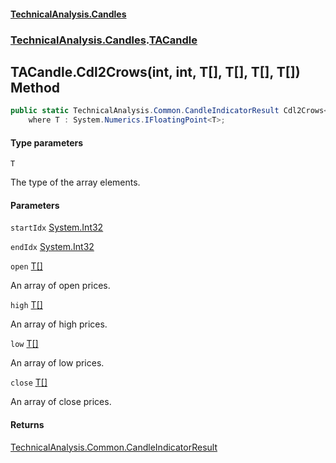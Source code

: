 #### [TechnicalAnalysis.Candles](TechnicalAnalysis.Candles.md 'TechnicalAnalysis.Candles')
### [TechnicalAnalysis.Candles](TechnicalAnalysis.Candles.md#TechnicalAnalysis.Candles 'TechnicalAnalysis.Candles').[TACandle](TACandle.md 'TechnicalAnalysis.Candles.TACandle')

## TACandle.Cdl2Crows<T>(int, int, T[], T[], T[], T[]) Method

```csharp
public static TechnicalAnalysis.Common.CandleIndicatorResult Cdl2Crows<T>(int startIdx, int endIdx, T[] open, T[] high, T[] low, T[] close)
    where T : System.Numerics.IFloatingPoint<T>;
```
#### Type parameters

<a name='TechnicalAnalysis.Candles.TACandle.Cdl2Crows_T_(int,int,T[],T[],T[],T[]).T'></a>

`T`

The type of the array elements.
#### Parameters

<a name='TechnicalAnalysis.Candles.TACandle.Cdl2Crows_T_(int,int,T[],T[],T[],T[]).startIdx'></a>

`startIdx` [System.Int32](https://docs.microsoft.com/en-us/dotnet/api/System.Int32 'System.Int32')

<a name='TechnicalAnalysis.Candles.TACandle.Cdl2Crows_T_(int,int,T[],T[],T[],T[]).endIdx'></a>

`endIdx` [System.Int32](https://docs.microsoft.com/en-us/dotnet/api/System.Int32 'System.Int32')

<a name='TechnicalAnalysis.Candles.TACandle.Cdl2Crows_T_(int,int,T[],T[],T[],T[]).open'></a>

`open` [T](TACandle.Cdl2Crows_T_(int,int,T[],T[],T[],T[]).md#TechnicalAnalysis.Candles.TACandle.Cdl2Crows_T_(int,int,T[],T[],T[],T[]).T 'TechnicalAnalysis.Candles.TACandle.Cdl2Crows<T>(int, int, T[], T[], T[], T[]).T')[[]](https://docs.microsoft.com/en-us/dotnet/api/System.Array 'System.Array')

An array of open prices.

<a name='TechnicalAnalysis.Candles.TACandle.Cdl2Crows_T_(int,int,T[],T[],T[],T[]).high'></a>

`high` [T](TACandle.Cdl2Crows_T_(int,int,T[],T[],T[],T[]).md#TechnicalAnalysis.Candles.TACandle.Cdl2Crows_T_(int,int,T[],T[],T[],T[]).T 'TechnicalAnalysis.Candles.TACandle.Cdl2Crows<T>(int, int, T[], T[], T[], T[]).T')[[]](https://docs.microsoft.com/en-us/dotnet/api/System.Array 'System.Array')

An array of high prices.

<a name='TechnicalAnalysis.Candles.TACandle.Cdl2Crows_T_(int,int,T[],T[],T[],T[]).low'></a>

`low` [T](TACandle.Cdl2Crows_T_(int,int,T[],T[],T[],T[]).md#TechnicalAnalysis.Candles.TACandle.Cdl2Crows_T_(int,int,T[],T[],T[],T[]).T 'TechnicalAnalysis.Candles.TACandle.Cdl2Crows<T>(int, int, T[], T[], T[], T[]).T')[[]](https://docs.microsoft.com/en-us/dotnet/api/System.Array 'System.Array')

An array of low prices.

<a name='TechnicalAnalysis.Candles.TACandle.Cdl2Crows_T_(int,int,T[],T[],T[],T[]).close'></a>

`close` [T](TACandle.Cdl2Crows_T_(int,int,T[],T[],T[],T[]).md#TechnicalAnalysis.Candles.TACandle.Cdl2Crows_T_(int,int,T[],T[],T[],T[]).T 'TechnicalAnalysis.Candles.TACandle.Cdl2Crows<T>(int, int, T[], T[], T[], T[]).T')[[]](https://docs.microsoft.com/en-us/dotnet/api/System.Array 'System.Array')

An array of close prices.

#### Returns
[TechnicalAnalysis.Common.CandleIndicatorResult](https://docs.microsoft.com/en-us/dotnet/api/TechnicalAnalysis.Common.CandleIndicatorResult 'TechnicalAnalysis.Common.CandleIndicatorResult')